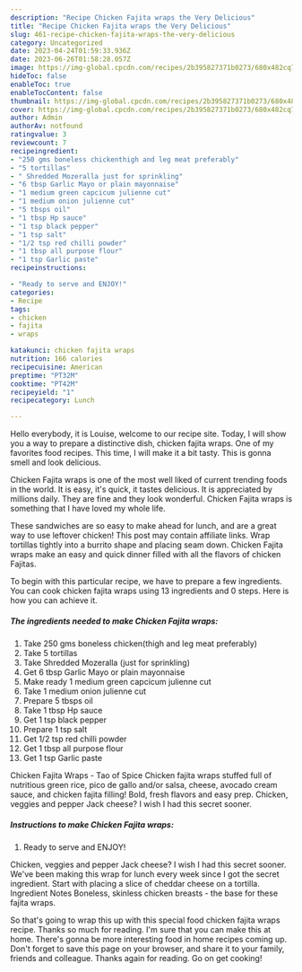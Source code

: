 ```yaml
---
description: "Recipe Chicken Fajita wraps the Very Delicious"
title: "Recipe Chicken Fajita wraps the Very Delicious"
slug: 461-recipe-chicken-fajita-wraps-the-very-delicious
category: Uncategorized
date: 2023-04-24T01:59:33.936Z
date: 2023-06-26T01:58:28.057Z
image: https://img-global.cpcdn.com/recipes/2b395827371b0273/680x482cq70/chicken-fajita-wraps-recipe-main-photo.jpg
hideToc: false
enableToc: true
enableTocContent: false
thumbnail: https://img-global.cpcdn.com/recipes/2b395827371b0273/680x482cq70/chicken-fajita-wraps-recipe-main-photo.jpg
cover: https://img-global.cpcdn.com/recipes/2b395827371b0273/680x482cq70/chicken-fajita-wraps-recipe-main-photo.jpg
author: Admin
authorAv: notfound
ratingvalue: 3
reviewcount: 7
recipeingredient:
- "250 gms boneless chickenthigh and leg meat preferably"
- "5 tortillas"
- " Shredded Mozeralla just for sprinkling"
- "6 tbsp Garlic Mayo or plain mayonnaise"
- "1 medium green capcicum julienne cut"
- "1 medium onion julienne cut"
- "5 tbsps oil"
- "1 tbsp Hp sauce"
- "1 tsp black pepper"
- "1 tsp salt"
- "1/2 tsp red chilli powder"
- "1 tbsp all purpose flour"
- "1 tsp Garlic paste"
recipeinstructions:

- "Ready to serve and ENJOY!"
categories:
- Recipe
tags:
- chicken
- fajita
- wraps

katakunci: chicken fajita wraps 
nutrition: 166 calories
recipecuisine: American
preptime: "PT32M"
cooktime: "PT42M"
recipeyield: "1"
recipecategory: Lunch

---
```



Hello everybody, it is Louise, welcome to our recipe site. Today, I will show you a way to prepare a distinctive dish, chicken fajita wraps. One of my favorites food recipes. This time, I will make it a bit tasty. This is gonna smell and look delicious.

Chicken Fajita wraps is one of the most well liked of current trending foods in the world. It is easy, it's quick, it tastes delicious. It is appreciated by millions daily. They are fine and they look wonderful. Chicken Fajita wraps is something that I have loved my whole life.

These sandwiches are so easy to make ahead for lunch, and are a great way to use leftover chicken! This post may contain affiliate links. Wrap tortillas tightly into a burrito shape and placing seam down. Chicken Fajita wraps make an easy and quick dinner filled with all the flavors of chicken Fajitas.


To begin with this particular recipe, we have to prepare a few ingredients. You can cook chicken fajita wraps using 13 ingredients and 0 steps. Here is how you can achieve it.

<!--inarticleads1-->

##### The ingredients needed to make Chicken Fajita wraps:

1. Take 250 gms boneless chicken(thigh and leg meat preferably)
1. Take 5 tortillas
1. Take  Shredded Mozeralla (just for sprinkling)
1. Get 6 tbsp Garlic Mayo or plain mayonnaise
1. Make ready 1 medium green capcicum julienne cut
1. Take 1 medium onion julienne cut
1. Prepare 5 tbsps oil
1. Take 1 tbsp Hp sauce
1. Get 1 tsp black pepper
1. Prepare 1 tsp salt
1. Get 1/2 tsp red chilli powder
1. Get 1 tbsp all purpose flour
1. Get 1 tsp Garlic paste


Chicken Fajita Wraps - Tao of Spice Chicken fajita wraps stuffed full of nutritious green rice, pico de gallo and/or salsa, cheese, avocado cream sauce, and chicken fajita filling! Bold, fresh flavors and easy prep. Chicken, veggies and pepper Jack cheese? I wish I had this secret sooner. 

<!--inarticleads2-->

##### Instructions to make Chicken Fajita wraps:


1. Ready to serve and ENJOY!

Chicken, veggies and pepper Jack cheese? I wish I had this secret sooner. We&#39;ve been making this wrap for lunch every week since I got the secret ingredient. Start with placing a slice of cheddar cheese on a tortilla. Ingredient Notes Boneless, skinless chicken breasts - the base for these fajita wraps. 

So that's going to wrap this up with this special food chicken fajita wraps recipe. Thanks so much for reading. I'm sure that you can make this at home. There's gonna be more interesting food in home recipes coming up. Don't forget to save this page on your browser, and share it to your family, friends and colleague. Thanks again for reading. Go on get cooking!
